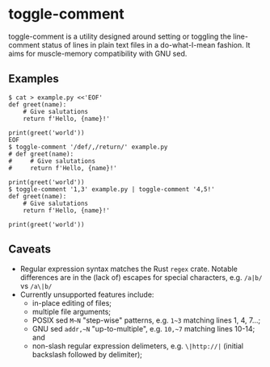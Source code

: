 # toggle-comment

toggle-comment is a utility designed around setting or toggling the line-comment
status of lines in plain text files in a do-what-I-mean fashion. It aims for
muscle-memory compatibility with GNU sed.

## Examples

```
$ cat > example.py <<'EOF'
def greet(name):
    # Give salutations
    return f'Hello, {name}!'

print(greet('world'))
EOF
$ toggle-comment '/def/,/return/' example.py
# def greet(name):
#     # Give salutations
#     return f'Hello, {name}!'

print(greet('world'))
$ toggle-comment '1,3' example.py | toggle-comment '4,5!'
def greet(name):
    # Give salutations
    return f'Hello, {name}!'

print(greet('world'))
```

## Caveats

- Regular expression syntax matches the Rust `regex` crate. Notable differences
  are in the (lack of) escapes for special characters, e.g. `/a|b/` vs `/a\|b/`
- Currently unsupported features include:
  - in-place editing of files;
  - multiple file arguments;
  - POSIX sed `M~N` "step-wise" patterns, e.g. `1~3` matching lines 1, 4, 7...;
  - GNU sed `addr,~N` "up-to-multiple", e.g. `10,~7` matching lines 10-14; and
  - non-slash regular expression delimeters, e.g. `\|http://|` (initial
    backslash followed by delimiter);
